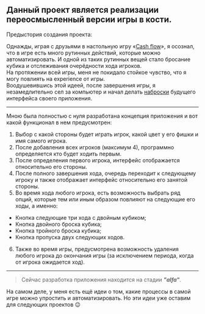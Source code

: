 ## Данный проект является реализации переосмысленный версии игры в кости.

Предыстория создания проекта:

Однажды, играя с друзьями в настольную игру «[Cash flow](https://vc.ru/u/1279545-ekaterina-gordeeva/491532-igra-kotoraya-uchit-zhizni-chto-takoe-cash-flow)», я осознал, что в игре есть много рутинных действий, которые можно автоматизировать. И одной из таких рутинных вещей стало бросание кубика и отслеживания очерёдности хода игроков.
<br>
На протяжении всей игры, меня не покидало стойкое чувство, что я могу повлиять на experience от игры.
<br>
Воодушевившись этой идеей, после завершения игры, я незамедлительно сел за компьютер и начал делать [наброски](https://miro.com/app/board/uXjVPloiMsA=/?share_link_id=486895885347) будущего интерфейса своего приложения.

---

Мною была полностью с нуля разработана концепция приложения и вот какой функционал в нем предусмотрен:

1. Выбор с какой стороны будет играть игрок, какой цвет у его фишки и имя самого игрока.
2. После добавления всех игроков (максимум 4), программно определяется кто будет ходить первым.
3. После определения первого игрока, интерфейс отображается относительно его стороны.
4. После полного завершения хода, очередь переходит к следующему игроку и также отображает интерфейс относительно его занятой стороны.
5. Во время хода любого игрока, есть возможность выбрать ряд опций, которые тем или иным образом повлияют на следующие его ходы, а именно:

- Кнопка следующие три хода с двойным кубиком;
- Кнопка двойного броска кубика;
- Кнопка тройного броска кубика;
- Кнопка пропуска двух следующих ходов.

6. Также во время игры, предусмотрена возможность удаления любого игрока до окончания игры (за исключением периода, когда от игрока ожидается ход).

---

> Сейчас разработка приложения находится на стадии **_"alfa"_**.

На самом деле, у меня есть ещё идеи о том, какие процессы в самой игре можно упростить и автоматизировать. Но эти идеи уже оставим для следующих проектов 😉
